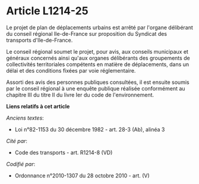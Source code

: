 # Article L1214-25

Le projet de plan de déplacements urbains est arrêté par l'organe délibérant du conseil régional Ile-de-France sur
proposition du Syndicat des transports d'Ile-de-France.

Le conseil régional soumet le projet, pour avis, aux conseils municipaux et généraux concernés ainsi qu'aux organes
délibérants des groupements de collectivités territoriales compétents en matière de déplacements, dans un délai et des
conditions fixées par voie réglementaire.

Assorti des avis des personnes publiques consultées, il est ensuite soumis par le conseil régional à une enquête publique
réalisée conformément au chapitre III du titre II du livre Ier du code de l'environnement.

**Liens relatifs à cet article**

_Anciens textes_:

  - Loi n°82-1153 du 30 décembre 1982 - art. 28-3 (Ab), alinéa 3

_Cité par_:

  - Code des transports - art. R1214-8 (VD)

_Codifié par_:

  - Ordonnance n°2010-1307 du 28 octobre 2010 - art. (V)

